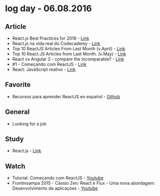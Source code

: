 # log day - 06.08.2016

## Article 

- React.js Best Practices for 2016 - [Link](https://blog.risingstack.com/react-js-best-practices-for-2016/)
- React.js na vida real do Codecademy - [Link](https://www.infoq.com/br/articles/reactjs-codecademy)
- Top 10 ReactJS Articles From Last Month (v.April) - [Link](https://medium.mybridge.co/top-10-reactjs-articles-from-last-month-98978b4fc8ee#.hx287xu0f)
- Top 10 React.JS Articles from Last Month. (v.May) - [Link](https://medium.mybridge.co/top-10-react-js-articles-from-last-month-v-may-ceb5420b91df#.cio1g09y2)
- React vs Angular 2 - compare the incomparable? - [Link](http://blog.scalac.io/2016/02/16/react-vs-angular-2.html)
- #1 - Começando com ReactJS - [Link](http://willianjusten.com.br/comecando-com-react/)
- React: JavaScript reativo - [Link](http://tableless.com.br/react-javascript-reativo/)


## Favorite

- Recursos para aprender ReactJS en español - [Github](https://github.com/jlobos/react-espanol)


## General 

- Looking for a job


## Study 

- React.js - [Link](https://facebook.github.io/react/docs/getting-started.html)


## Watch

- Tutorial: Começando com ReactJS - [Youtube](https://www.youtube.com/watch?v=S3ezm1_Qd9s)
- Frontinsampa 2015 - Cássio Zen: React e Flux - Uma nova abordagem: Desenvolvimento de aplicações  - [Youtube](https://www.youtube.com/watch?v=4FroPIYEsYY)
